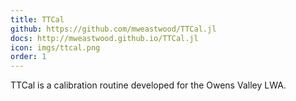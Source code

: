 ```yaml
---
title: TTCal
github: https://github.com/mweastwood/TTCal.jl
docs: http://mweastwood.github.io/TTCal.jl
icon: imgs/ttcal.png
order: 1
---
```


TTCal is a calibration routine developed for the Owens Valley LWA.

